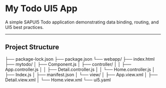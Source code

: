 # My Todo UI5 App

A simple SAPUI5 Todo application demonstrating data binding, routing, and UI5 best practices.

---

## Project Structure
├── package-lock.json
├── package.json
└── webapp/
    ├── index.html
    ├── mytodo/
    │   ├── Component.js
    │   ├── controller/
    │   │   ├── App.controller.js
    │   │   ├── Detail.controller.js
    │   │   └── Home.controller.js
    │   ├── Index.js
    │   ├── manifest.json
    │   └── view/
    │       ├── App.view.xml
    │       ├── Detail.view.xml
    │       └── Home.view.xml
    └── ui5.yaml

